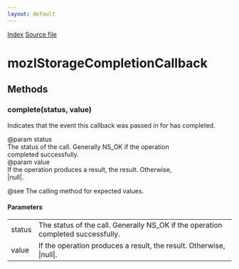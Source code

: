 ```yaml
---
layout: default
---
```

<div id='links'><a href="../index.html">Index</a>
<a href="http://dxr.mozilla.org/mozilla-central/source/storage/public/mozIStorageCompletionCallback.idl">Source file</a>
</div>

# mozIStorageCompletionCallback #

## Methods ##

### complete(status, value) ###
  
Indicates that the event this callback was passed in for has completed.  
  
@param status  
       The status of the call. Generally NS_OK if the operation  
       completed successfully.  
@param value  
       If the operation produces a result, the result. Otherwise,  
       |null|.  
  
@see The calling method for expected values.  
  

#### Parameters ####

<table>

<tr>
<td>status</td>
<td>       The status of the call. Generally NS_OK if the operation  
       completed successfully.  
</td>
</tr>

<tr>
<td>value</td>
<td>       If the operation produces a result, the result. Otherwise,  
       |null|.  
</td>
</tr>

</table>
